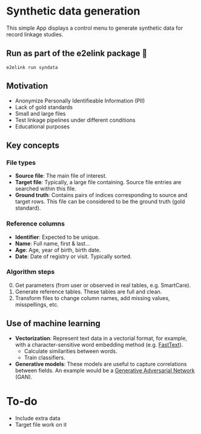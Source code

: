 # Synthetic data generation

This simple App displays a control menu to generate synthetic data for record linkage studies.

## Run as part of the e2elink package :construction_worker:
```
e2elink run syndata
```

## Motivation

* Anonymize Personally Identifieable Information (PII)
* Lack of gold standards
* Small and large files
* Test linkage pipelines under different conditions
* Educational purposes

## Key concepts

### File types

* **Source file**: The main file of interest.
* **Target file**: Typically, a large file containing. Source file entries are searched within this file.
* **Ground truth**: Contains pairs of indices corresponding to source and target rows. This file can be considered to be the ground truth (gold standard).

### Reference columns

* **Identifier**: Expected to be unique.
* **Name**: Full name, first & last...
* **Age**: Age, year of birth, birth date.
* **Date**: Date of registry or visit. Typically sorted.

### Algorithm steps

0. Get parameters (from user or observed in real tables, e.g. SmartCare).
1. Generate reference tables. These tables are full and clean.
2. Transform files to change column names, add missing values, misspellings, etc.

## Use of machine learning

* **Vectorization**: Represent text data in a vectorial format, for example, with a character-sensitive word embedding method (e.g. [FastText](https://fasttext.cc/)).
  * Calculate similarities between words.
  * Train classifiers.
* **Generative models**: These models are useful to capture correlations between fields. An example would be a [Generative Adversarial Network](https://sdv.dev/SDV/user_guides/single_table/ctgan.html) (GAN).

# To-do

* Include extra data
* Target file work on it
